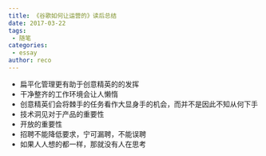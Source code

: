 ```yaml
---
title: 《谷歌如何让运营的》读后总结
date: 2017-03-22
tags:
 - 随笔    
categories: 
 - essay
author: reco
---
```


- 扁平化管理更有助于创意精英的的发挥
- 干净整齐的工作环境会让人懒惰
- 创意精英们会将棘手的任务看作大显身手的机会，而并不是因此不知从何下手
- 技术洞见对于产品的重要性
- 开放的重要性
- 招聘不能降低要求，宁可漏聘，不能误聘
- 如果人人想的都一样，那就没有人在思考